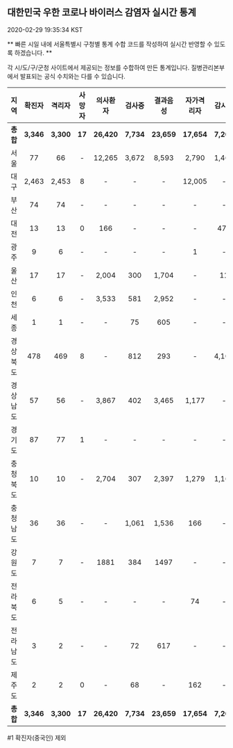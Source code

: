 
## 대한민국 우한 코로나 바이러스 감염자 실시간 통계
2020-02-29 19:35:34 KST

** 빠른 시일 내에 서울특별시 구청별 통계 수합 코드를 작성하여 실시간 반영할 수 있도록 하겠습니다. **

각 시/도/구/군청 사이트에서 제공되는 정보를 수합하여 만든 통계입니다.
질병관리본부에서 발표되는 공식 수치와는 다를 수 있습니다.


        
|  지역  | 확진자 |  격리자  |  사망자  |  의사환자  |  검사중  |  결과음성  |  자가격리자  |  감시중  |  감시해제  |  완치  |
|:------:|:------:|:--------:|:--------:|:----------:|:--------:|:----------------:|:------------:|:--------:|:----------:|:--:|
|**총합**|**3,346**|**3,300**|**17**|**26,420**|**7,734**|**23,659**|**17,654**|**7,207**|**3,732**|**28**|
|서울|77|66|-|12,265|3,672|8,593|2,790|1,460|1,330|11|
|대구|2,463|2,453|8 |-|-|-|12,005|-|-|2 |
|부산|74|74|-|-|-|-|-|-|-|-|
|대전|13|13|0|166|-|-|-|470|2079|-|
|광주|9|6|-|-|-|-|1|-|-|2|
|울산|17|17|-|2,004|300|1,704|-|11|18|-|
|인천|6|6|-|3,533|581|2,952|-|-|-|-|
|세종|1|1|-|-|75|605|-|-|-|-|
|경상북도|478|469|8|-|812|293|-|4,106|178|1|
|경상남도|57|56|-|3,867|402|3,465|1,177|-|-|1|
|경기도|87|77|1|-|-|-|-|-|-|9|
|충청북도|10|10|-|2,704|307|2,397|1,279|1,160|119|-|
|충청남도|36|36|-|-|1,061|1,536|166|-|-|-|
|강원도|7|7|-|1881|384|1497|-|-|-|-|
|전라북도|6|5|-|-|-|-|74|-|-|1|
|전라남도|3|2|-|-|72|617|-|-|1|1|
|제주도|2|2|0|-|68|-|162|-|7|-|
|**총합**|**3,346**|**3,300**|**17**|**26,420**|**7,734**|**23,659**|**17,654**|**7,207**|**3,732**|**28**|

        

#1 확진자(중국인) 제외
    